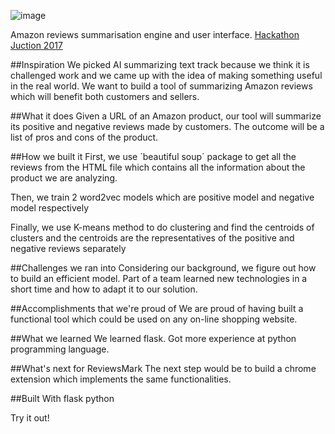 ![image](https://user-images.githubusercontent.com/1292230/90389392-29d6a000-e092-11ea-8752-eb5a935ec1e1.png)

Amazon reviews summarisation engine and user interface. [Hackathon Juction 2017](https://devpost.com/software/reviewsmark)

##Inspiration
We picked AI summarizing text track because we think it is challenged work and we came up with the idea of making something useful in the real world. We want to build a tool of summarizing Amazon reviews which will benefit both customers and sellers.

##What it does
Given a URL of an Amazon product, our tool will summarize its positive and negative reviews made by customers. The outcome will be a list of pros and cons of the product.

##How we built it
First, we use ´beautiful soup´ package to get all the reviews from the HTML file which contains all the information about the product we are analyzing.

Then, we train 2 word2vec models which are positive model and negative model respectively

Finally, we use K-means method to do clustering and find the centroids of clusters and the centroids are the representatives of the positive and negative reviews separately

##Challenges we ran into
Considering our background, we figure out how to build an efficient model. Part of a team learned new technologies in a short time and how to adapt it to our solution.

##Accomplishments that we're proud of
We are proud of having built a functional tool which could be used on any on-line shopping website.

##What we learned
We learned flask. Got more experience at python programming language.

##What's next for ReviewsMark
The next step would be to build a chrome extension which implements the same functionalities.

##Built With
flask
python

Try it out!
